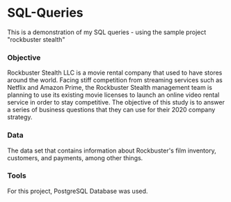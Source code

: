 # SQL-Queries
This is a demonstration of my SQL queries - using the sample project "rockbuster stealth"
### **Objective**

Rockbuster Stealth LLC is a movie rental company that used to have stores around the world. Facing stiff competition from streaming services such as Netflix and Amazon Prime, the Rockbuster Stealth management team is planning to use its existing movie licenses to launch an online video rental service in order to stay competitive. The objective of this study is to answer a series of business questions that they can use for their 2020 company strategy.

### Data

The data set that contains information about Rockbuster's film inventory, customers, and payments, among other things.

### Tools

For this project, PostgreSQL Database was used.
